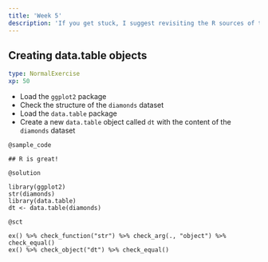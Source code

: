 ```yaml
---
title: 'Week 5'
description: 'If you get stuck, I suggest revisiting the R sources of the <a href="https://github.com/daroczig/CEU-R-lab">"Data Analytis 1a - Exploration" class on GitHub</a>, and also feel free to check other classes on DataCamp! And in case you really get stuck ... feel free to open a ticket on GitHub and ask for help.'
---
```


## Creating data.table objects

```yaml
type: NormalExercise
xp: 50
```

- Load the `ggplot2` package
- Check the structure of the `diamonds` dataset
- Load the `data.table` package
- Create a new `data.table` object called `dt` with the content of the `diamonds` dataset


`@sample_code`
```{r}
## R is great!
```

`@solution`
```{r}
library(ggplot2)
str(diamonds)
library(data.table)
dt <- data.table(diamonds)
```

`@sct`
```{r}
ex() %>% check_function("str") %>% check_arg(., "object") %>% check_equal()
ex() %>% check_object("dt") %>% check_equal()
```

